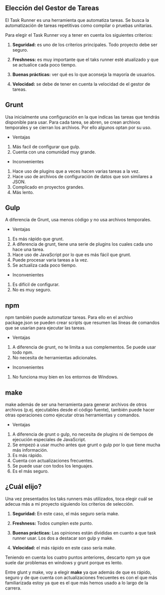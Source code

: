## Elección del Gestor de Tareas 

El Task Runner es una herramienta que automatiza tareas. Se busca la automatización de tareas repetitivas como compilar o pruebas unitarias.

Para elegir el Task Runner voy a tener en cuenta los siguientes criterios:

1. **Seguridad:** es uno de los criterios principales. Todo proyecto debe ser seguro.

2. **Freshness:** es muy importante que el taks runner esté atualizado y que se actualice cada poco tiempo.

3. **Buenas prácticas:** ver qué es lo que aconseja la mayoría de usuarios. 

4. **Velocidad:** se debe de tener en cuenta la velocidad de el gestor de tareas.

## Grunt

Usa inicialmente una configuración en la que indicas las tareas que tendrás disponible para usar. Para cada tarea, se abren, se crean archivos temporales y se cierran los archivos. Por ello algunos optan por su uso.

* Ventajas

1. Más facil de configurar que gulp.
2. Cuenta con una comunidad muy grande.

* Inconvenientes

1. Hace uso de plugins que a veces hacen varias tareas a la vez.
2. Hace uso de archivos de configuración de datos que son similares a JSON.
3. Complicado en proyectos grandes.
4. Más lento.

## Gulp

A diferencia de Grunt, usa menos código y no usa archivos temporales.

* Ventajas

1. Es más rápido que grunt.
2. A diferencia de grunt, tiene una serie de plugins los cuales cada uno hace una tarea. 
3. Hace uso de JavaScript por lo que es más fácil que grunt.
4. Puede procesar varia tareas a la vez.
5. Se actualiza cada poco tiempo.

* Inconvenientes

1. Es difícil de configurar.
2. No es muy seguro.

## npm

npm también puede automatizar tareas. Para ello en el archivo package.json se pueden crear scripts que resumen las líneas de comandos que se usarían para ejecutar las tareas.

* Ventajas

1. A diferencia de grunt, no te limita a sus complementos. Se puede usar todo npm.
2. No necesita de herramientas adicionales.

* Inconvenientes

1. No funciona muy bien en los entornos de Windows. 

## make

make además de ser una herramienta para generar archivos de otros archivos (p.ej. ejecutables desde el código fuente), también puede hacer otras operaciones como ejecutar otras herramientas y comandos.

* Ventajas

1. A diferencia de grunt o gulp, no necesita de plugins ni de tiempos de ejecución especiales de JavaScript.
2. Se empezó a usar mucho antes que grunt o gulp por lo que tiene mucha más información.
3. Es más rápido.
4. Cuenta con actualizaciones frecuentes.
5. Se puede usar con todos los lenguajes.
6. Es el más seguro.



## ¿Cuál elijo?

Una vez presentados los taks runners más utilizados, toca elegir cuál se adecua más a mi proyecto siguiendo los criterios de selección.

1. **Seguridad:** En este caso, el más seguro sería make.

2. **Freshness:** Todos cumplen este punto.

3. **Buenas prácticas:** Las opiniones están divididas en cuanto a que task runner usar. Los dos a destacar son gulp y make.

4. **Velocidad:** el más rápido en este caso sería make.

Teniendo en cuenta los cuatro puntos anteriores, descarto npm ya que suele dar problemas en windows y grunt porque es lento.

Entre glunt y make, voy a elegir **make** ya que además de que es rápido, seguro y de que cuenta con actualizaciones frecuentes es con el que más familiarizada estoy ya que es el que más hemos usado a lo largo de la carrera.
